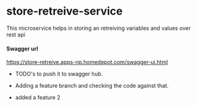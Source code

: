 # store-retreive-service

This microservice helps in storing an retreiving variables and values over rest api 

#### Swagger url 

https://store-retreive.apps-np.homedepot.com/swagger-ui.html

- TODO's to push it to swagger hub.

- Adding a feature branch and checking the code against that.
- added a feature 2 